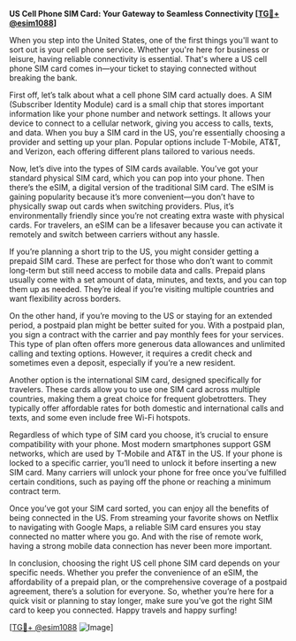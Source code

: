 **US Cell Phone SIM Card: Your Gateway to Seamless Connectivity [[TG💪+ @esim1088](https://t.me/s/esim1088)]**

When you step into the United States, one of the first things you'll want to sort out is your cell phone service. Whether you're here for business or leisure, having reliable connectivity is essential. That's where a US cell phone SIM card comes in—your ticket to staying connected without breaking the bank.

First off, let’s talk about what a cell phone SIM card actually does. A SIM (Subscriber Identity Module) card is a small chip that stores important information like your phone number and network settings. It allows your device to connect to a cellular network, giving you access to calls, texts, and data. When you buy a SIM card in the US, you're essentially choosing a provider and setting up your plan. Popular options include T-Mobile, AT&T, and Verizon, each offering different plans tailored to various needs.

Now, let’s dive into the types of SIM cards available. You’ve got your standard physical SIM card, which you can pop into your phone. Then there’s the eSIM, a digital version of the traditional SIM card. The eSIM is gaining popularity because it’s more convenient—you don’t have to physically swap out cards when switching providers. Plus, it’s environmentally friendly since you’re not creating extra waste with physical cards. For travelers, an eSIM can be a lifesaver because you can activate it remotely and switch between carriers without any hassle.

If you’re planning a short trip to the US, you might consider getting a prepaid SIM card. These are perfect for those who don’t want to commit long-term but still need access to mobile data and calls. Prepaid plans usually come with a set amount of data, minutes, and texts, and you can top them up as needed. They’re ideal if you’re visiting multiple countries and want flexibility across borders.

On the other hand, if you’re moving to the US or staying for an extended period, a postpaid plan might be better suited for you. With a postpaid plan, you sign a contract with the carrier and pay monthly fees for your services. This type of plan often offers more generous data allowances and unlimited calling and texting options. However, it requires a credit check and sometimes even a deposit, especially if you’re a new resident.

Another option is the international SIM card, designed specifically for travelers. These cards allow you to use one SIM card across multiple countries, making them a great choice for frequent globetrotters. They typically offer affordable rates for both domestic and international calls and texts, and some even include free Wi-Fi hotspots.

Regardless of which type of SIM card you choose, it’s crucial to ensure compatibility with your phone. Most modern smartphones support GSM networks, which are used by T-Mobile and AT&T in the US. If your phone is locked to a specific carrier, you’ll need to unlock it before inserting a new SIM card. Many carriers will unlock your phone for free once you’ve fulfilled certain conditions, such as paying off the phone or reaching a minimum contract term.

Once you’ve got your SIM card sorted, you can enjoy all the benefits of being connected in the US. From streaming your favorite shows on Netflix to navigating with Google Maps, a reliable SIM card ensures you stay connected no matter where you go. And with the rise of remote work, having a strong mobile data connection has never been more important.

In conclusion, choosing the right US cell phone SIM card depends on your specific needs. Whether you prefer the convenience of an eSIM, the affordability of a prepaid plan, or the comprehensive coverage of a postpaid agreement, there’s a solution for everyone. So, whether you’re here for a quick visit or planning to stay longer, make sure you’ve got the right SIM card to keep you connected. Happy travels and happy surfing! 

[[TG💪+ @esim1088](https://t.me/s/esim1088) ![Image](https://i.postimg.cc/Y0z9fWf4/image.png)]